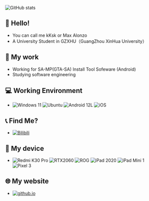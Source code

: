 ![GitHub stats](https://github-readme-stats.vercel.app/api?username=Zj031210&theme=moltack&show_icons=true)

## 👋 Hello!
- You can call me kKsk or Max Alonzo
- A University Student in GZXHU（GuangZhou XinHua University）


## 📁 My work
- Working for SA-MP(GTA-SA) Install Tool Sofeware (Android)
- Studying software engineering

## 💻 Working Environment
- ![Windows 11](https://img.shields.io/badge/Windows-11-blue?style=for-the-badge&logo=windows&logoColor=white) ![Ubuntu](https://img.shields.io/badge/Ubuntu-22.04-orange?style=for-the-badge&logo=ubuntu&logoColor=white) ![Android 12L](https://img.shields.io/badge/Android-12L-green?style=for-the-badge&logo=android&logoColor=white)
![iOS](https://img.shields.io/badge/iOS-15-white?style=for-the-badge&logo=ios&logoColor=white)

## 📞 Find Me?
- [![Bilibili](https://img.shields.io/badge/Bilibili-Genki__kKsk-ffb8c6?style=for-the-badge&logo=bilibili&logoColor=ffb8c6)](https://space.bilibili.com/126108468)

## 📱 My device
- ![Redmi K30 Pro](https://img.shields.io/badge/Xiaomi-Redmi%20K30%20Pro-orange?style=for-the-badge&logo=xiaomi&logoColor=orange) ![RTX2060](https://img.shields.io/badge/NVIDIA-RTX2060-green?style=for-the-badge&logo=nvidia&logoColor=brightgreen) ![ROG](https://img.shields.io/badge/ROG-Strix-G17-red?style=for-the-badge&logo=rog&logoColor=red) ![iPad 2020](https://img.shields.io/badge/Apple-iPad%202020-lightgrey?style=for-the-badge&logo=apple&logoColor=lightgrey) ![iPad Mini 1](https://img.shields.io/badge/Apple-iPad%20Mini%201-lightgrey?style=for-the-badge&logo=apple&logoColor=lightgrey) ![Pixel 3](https://img.shields.io/badge/Google-Pixel%203-blue?style=for-the-badge&logo=google&logoColor=blue) 

## 🌐 My website
- [![github.io](https://img.shields.io/badge/kKsk's-Blog-fdf6e3?style=for-the-badge&logo=blogger&logoColor=fdf6e3)](https://zj031210.github.io/)
